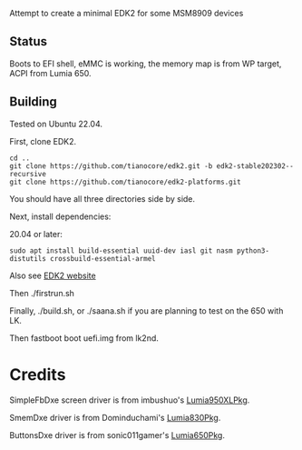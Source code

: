 Attempt to create a minimal EDK2 for some MSM8909 devices

## Status
Boots to EFI shell, eMMC is working, the memory map is from WP target, ACPI from Lumia 650.

## Building
Tested on Ubuntu 22.04.

First, clone EDK2.

```
cd ..
git clone https://github.com/tianocore/edk2.git -b edk2-stable202302--recursive
git clone https://github.com/tianocore/edk2-platforms.git
```

You should have all three directories side by side.

Next, install dependencies:

20.04 or later:

```
sudo apt install build-essential uuid-dev iasl git nasm python3-distutils crossbuild-essential-armel
```

Also see [EDK2 website](https://github.com/tianocore/tianocore.github.io/wiki/Using-EDK-II-with-Native-GCC#Install_required_software_from_apt)

Then ./firstrun.sh

Finally, ./build.sh, or ./saana.sh if you are planning to test on the 650 with LK.

Then fastboot boot uefi.img from lk2nd.

# Credits

SimpleFbDxe screen driver is from imbushuo's [Lumia950XLPkg](https://github.com/WOA-Project/Lumia950XLPkg).

SmemDxe driver is from Dominduchami's [Lumia830Pkg](https://github.com/Dominduchami/Lumia830Pkg).

ButtonsDxe driver is from sonic011gamer's [Lumia650Pkg](https://github.com/sonic011gamer/Lumia650Pkg).
